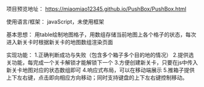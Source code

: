 项目预览地址：
  https://miaomiao12345.github.io/PushBox/PushBox.html

使用语言/框架：
  javaScript，未使用框架

基本思想：
  用table绘制地图格子，用数组存储当前地图上各个格子的状态，每次进入新关卡时根据新关卡的地图数组渲染页面
  
实现功能：
  1.正确判断成功与失败（包含多个箱子多个目的地的情况）
  2.提供选关功能，每完成一个关卡解锁才能解锁下一个
  3.方便创建新关卡，只要在js中传入新关卡地图对应的状态数组即可
  4.响应式布局，可以在移动端展示
  5.推箱子提供上下左右键，点击即向相应方向移动；同时支持键盘的上下左右键控制移动。
 
